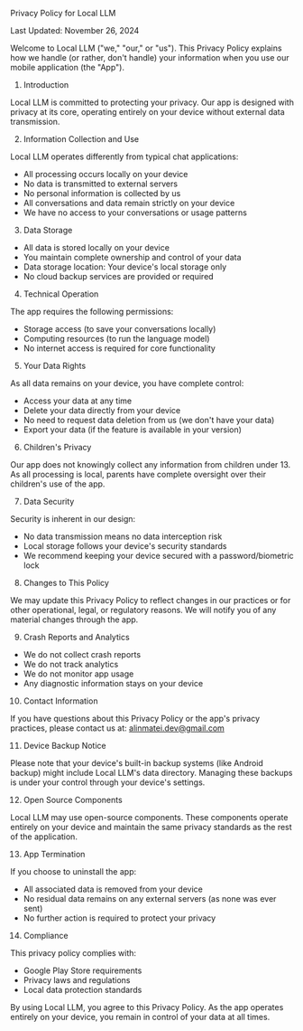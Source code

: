 Privacy Policy for Local LLM

Last Updated: November 26, 2024

Welcome to Local LLM ("we," "our," or "us"). This Privacy Policy explains how we handle (or rather, don't handle) your information when you use our mobile application (the "App").

1. Introduction

Local LLM is committed to protecting your privacy. Our app is designed with privacy at its core, operating entirely on your device without external data transmission.

2. Information Collection and Use

Local LLM operates differently from typical chat applications:

- All processing occurs locally on your device
- No data is transmitted to external servers
- No personal information is collected by us
- All conversations and data remain strictly on your device
- We have no access to your conversations or usage patterns

3. Data Storage

- All data is stored locally on your device
- You maintain complete ownership and control of your data
- Data storage location: Your device's local storage only
- No cloud backup services are provided or required

4. Technical Operation

The app requires the following permissions:
- Storage access (to save your conversations locally)
- Computing resources (to run the language model)
- No internet access is required for core functionality

5. Your Data Rights

As all data remains on your device, you have complete control:
- Access your data at any time
- Delete your data directly from your device
- No need to request data deletion from us (we don't have your data)
- Export your data (if the feature is available in your version)

6. Children's Privacy

Our app does not knowingly collect any information from children under 13. As all processing is local, parents have complete oversight over their children's use of the app.

7. Data Security

Security is inherent in our design:
- No data transmission means no data interception risk
- Local storage follows your device's security standards
- We recommend keeping your device secured with a password/biometric lock

8. Changes to This Policy

We may update this Privacy Policy to reflect changes in our practices or for other operational, legal, or regulatory reasons. We will notify you of any material changes through the app.

9. Crash Reports and Analytics

- We do not collect crash reports
- We do not track analytics
- We do not monitor app usage
- Any diagnostic information stays on your device

10. Contact Information

If you have questions about this Privacy Policy or the app's privacy practices, please contact us at:
alinmatei.dev@gmail.com

11. Device Backup Notice

Please note that your device's built-in backup systems (like Android backup) might include Local LLM's data directory. Managing these backups is under your control through your device's settings.

12. Open Source Components

Local LLM may use open-source components. These components operate entirely on your device and maintain the same privacy standards as the rest of the application.

13. App Termination

If you choose to uninstall the app:
- All associated data is removed from your device
- No residual data remains on any external servers (as none was ever sent)
- No further action is required to protect your privacy

14. Compliance

This privacy policy complies with:
- Google Play Store requirements
- Privacy laws and regulations
- Local data protection standards

By using Local LLM, you agree to this Privacy Policy. As the app operates entirely on your device, you remain in control of your data at all times.
